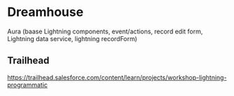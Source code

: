 # Dreamhouse
Aura (baase Lightning components, event/actions, record edit form, Lightning data service, lightning recordForm)

## Trailhead
https://trailhead.salesforce.com/content/learn/projects/workshop-lightning-programmatic
